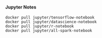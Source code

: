 #### Jupyter Notes
```
docker pull jupyter/tensorflow-notebook
docker pull jupyter/datascience-notebook
docker pull jupyter/r-notebook
docker pull jupyter/all-spark-notebook
```

